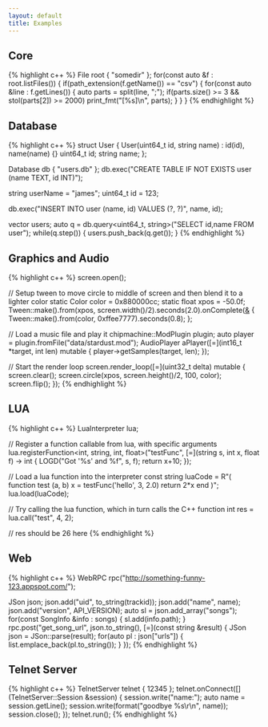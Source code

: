 ```yaml
---
layout: default
title: Examples
---
```


## Core
{% highlight c++ %}
File root { "somedir" };
for(const auto &f : root.listFiles()) {
    if(path_extension(f.getName()) == "csv") {
        for(const auto &line : f.getLines()) {
            auto parts = split(line, ";");
            if(parts.size() >= 3 && stol(parts[2]) >= 2000)
                print_fmt("[%s]\n", parts);
        }
    }
}
{% endhighlight %}

## Database
{% highlight c++ %}
struct User {
    User(uint64_t id, string name) : id(id), name(name) {}
    uint64_t id;
    string name;
};

Database db { "users.db" };
db.exec("CREATE TABLE IF NOT EXISTS user (name TEXT, id INT)");

string userName = "james";
uint64_t id = 123;

db.exec("INSERT INTO user (name, id) VALUES (?, ?)", name, id);

vector<User> users;
auto q = db.query<uint64_t, string>("SELECT id,name FROM user");
while(q.step()) {
    users.push_back(q.get<User>());
}
{% endhighlight %}

## Graphics and Audio

{% highlight c++ %}
screen.open();

// Setup tween to move circle to middle of screen and then blend it to a lighter color
static Color color = 0x880000cc;
static float xpos = -50.0f;
Tween::make().from(xpos, screen.width()/2).seconds(2.0).onComplete([&]() {
    Tween::make().from(color, 0xffee7777).seconds(0.8);
};

// Load a music file and play it
chipmachine::ModPlugin plugin;
auto player = plugin.fromFile("data/stardust.mod");
AudioPlayer aPlayer([=](int16_t *target, int len) mutable {
    player->getSamples(target, len);
});

// Start the render loop
screen.render_loop([=](uint32_t delta) mutable {
    screen.clear();
    screen.circle(xpos, screen.height()/2, 100, color);
    screen.flip();
});
{% endhighlight %}

## LUA
{% highlight c++ %}
LuaInterpreter lua;

// Register a function callable from lua, with specific arguments
lua.registerFunction<int, string, int, float>("testFunc", [=](string s, int x, float f) -> int {
    LOGD("Got '%s' and %f", s, f);
    return x+10;
});

// Load a lua function into the interpreter
const string luaCode = R"(
function test (a, b)
    x = testFunc('hello', 3, 2.0)
    return 2*x
end
)";
lua.load(luaCode);

// Try calling the lua function, which in turn calls the C++ function
int res = lua.call<double>("test", 4, 2);

// res should be 26 here
{% endhighlight %}

## Web
{% highlight c++ %}
WebRPC rpc("http://something-funny-123.appspot.com/");

JSon json;
json.add("uid", to_string(trackid));
json.add("name", name);
json.add("version", API_VERSION);
auto sl = json.add_array("songs");
for(const SongInfo &info : songs) {
    sl.add(info.path);
}
rpc.post("get_song_url", json.to_string(), [=](const string &result) {
    JSon json = JSon::parse(result);
    for(auto pl : json["urls"]) {
        list.emplace_back(pl.to_string());
    }
});
{% endhighlight %}

## Telnet Server

{% highlight c++ %}
TelnetServer telnet { 12345 };
telnet.onConnect([](TelnetServer::Session &session) {
    session.write("name:");
    auto name = session.getLine();
    session.write(format("goodbye %s\r\n", name));
    session.close();
});
telnet.run();
{% endhighlight %}
